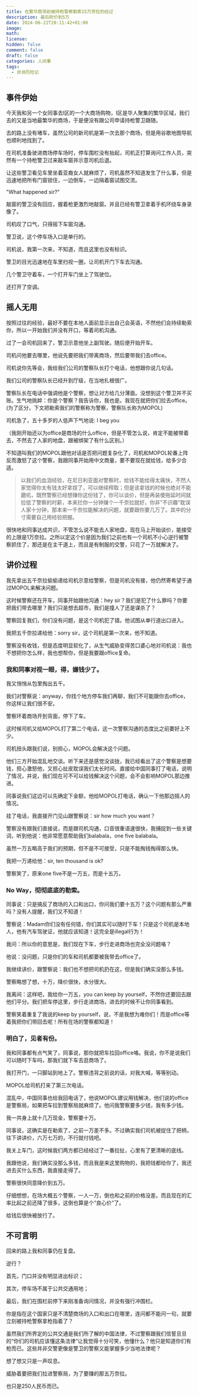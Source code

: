 ```yaml
---
title: 在繁华商场前被持枪警察勒索15万奈拉的经过
description: 最后砍价到5万
date: 2024-06-22T20:11:42+01:00
image: 
math: 
license: 
hidden: false
comment: false
draft: false
categories: 人间事
tags:
  - 非洲历险记
---
```


## 事件伊始

今天我和另一个女同事去I区的一个大商场购物，I区是华人聚集的繁华区域，我们去的又是当地最繁华的商场，于是便没有跟公司申请持枪警卫跟随。

去的路上没有堵车，虽然公司的新司机是第一次去那个商场，但是用谷歌地图导航也顺利地找到了。

在司机准备驶进商场停车场时，停车围栏没有抬起，司机正打算询问工作人员，突然有一个持枪警卫过来敲车窗并示意司机后退。

让这些警卫看见车里坐着亚裔女人就麻烦了，司机虽然不知道发生了什么事，但是迅速地把所有门窗锁住，一边倒车，一边隔着窗试图交流。

"What happened sir?"

敲窗的警卫没有回应，握着枪更激烈地敲窗。并且已经有警卫拿着手机环绕车身录像了。

司机叹了口气，只得摇下车窗沟通。

警卫说，这个停车场入口是单行的。

司机说，我第一次来，不知道，而且这里也没有标识。

警卫的目光迅速地在车里扫视一圈，让司机开门下车去沟通。

几个警卫守着车，一个打开车门坐上了驾驶位。

还打开了空调。

## 摇人无用

按照过往的经验，最好不要在本地人面前显示出自己会英语，不然他们会持续勒索你，所以一开始我们并没有开口，等着司机沟通。

过了一会司机回来了，警卫示意他坐上副驾驶。随后便开始开车。

司机问他要去哪里，他说先要把我们带离商场，然后要带我们去office。

司机说你先等会，我给我们公司的警察队长打个电话，他想跟你说几句话。

我们公司的警察队长已经升到厅级，在当地扎根很广。

警察队长在电话中强调他是个警察，想让对方给几分薄面。没想到这个警卫并不买账。生气地挑衅：你是个警察？我告诉你，我也是。我现在就把你们拉去office。(为了区分，下文把勒索我们的警察称为警察，警察队长称为MOPOL)

司机急了，五十多岁的人低声下气地说: I beg you

（我刚开始还以为office是商场的什么office，但是不管怎么说，肯定不能被带着去，不然去了人家的地盘，跟被绑架了有什么区别。）

不知道叫我们的MOPOL跟他对话是否把问题复杂化了，司机和MOPOL轮番上阵反而激怒了这个警察，我跟同事开始用中文商量，要不要现在就给钱，给多少合适。

> 以我们的血泪经验，在尼日利亚面对警察时，给钱不能给得太痛快，不然人家觉得你太有钱太好拿捏了，可以继续榨取；但是该拿钱的时候也绝对不能磨叽，既然警察已经想赚你这份钱了，你可以谈价，但是再装傻拖延时间就拉低了警察的时薪，本来拦你一分钟赚个一千奈拉就好，你非“不识趣”耽误人家十分钟，那本来一千奈拉能解决的问题，就要跟你要几万了。其中的分寸需要自己用经验把握。

很快地和同事达成共识，不管怎么说不能去人家地盘，现在马上开始谈价，能接受的上限是1万奈拉。之所以定这个价是因为我们之前也有一个司机不小心逆行被警察抓住了，那还是在主干道上，而且是有制服的交警，只花了一万就解决了。

## 讲价过程

我先拿出五千奈拉偷偷递给司机示意给警察，但是司机没有接，他仍然寄希望于通过MOPOL来解决问题。

这时候警察还在开车，同事开始跟他沟通：hey sir？我们是犯了什么罪吗？你要把我们带去哪里？我们只是想去超市，我们是撞人了还是谋杀了？

警察回复我们，你们没有问题，是这个司机犯了错。他试图从单行道出口进入。

我把五千奈拉递给他：sorry sir，这个司机是第一次来，他不知道。

警察没有收钱，但是态度明显软化了，从生气威胁变得苦口婆心地对司机说：我也不想把你怎么样，我也想帮你，但是我要跟office复命。

### 我和同事对视一眼，得，嫌钱少了。

我又悄悄从包里掏出五千。

我们对警察说：anyway，你找个地方停车我们再聊，我们不可能跟你去office，你这样让我们很不安。

警察环着商场开到背面，停下了车。

这时候司机又给MOPOL打了第二个电话，这一次警察沟通的态度比之前要好上不少。

司机扭头跟我们说，别担心，MOPOL会解决这个问题。

他们三方开始混乱地交谈。听下来还是感觉没谈拢，我已经看出了这个警察是想要钱，担心激怒他，又担心扯皮耽误我们太长时间。直接给中国同事打了电话，说明了情况，并说，我们现在可不可以给钱解决这个问题，会不会影响MOPOL那边推进。

同事说我们这边可以先确定下金额，他给MOPOL打电话，确认一下他那边摇人的情况。

挂了电话，我直接开门见山跟警察说：sir how much you want？

警察没有跟我们直接说，而是跟司机沟通，口音很重语速很快，我捕捉到一些关键词，听到他说：他非常愿意帮助我们balabala，one five balabala。

虽然一万五略高于我们的预期，但不是不可接受，只是不能掏钱掏得那么快。

我把一万递给他：sir, ten thousand is ok?

警察笑了，原来one five不是一万五，而是十五万。

### No Way，彻彻底底的勒索。

同事说：只是搞反了商场的入口和出口，你问我们要十五万？这个问题有那么严重吗？没有人提醒，我们又不知道！

警察说：Madam你们没有任何错，你们其实可以随时下车！只是这个司机是本地人，他有汽车驾驶证，他就应该知道！这完全是illegal行为！

我问：所以你的意思是，我们现在下车，步行走进商场也完全没问题咯？

他说：没问题，只是你们的车和司机都要被我带去office了。

我继续讲价，跟警察说：我们也不想把司机扔在这，但是我们确实没那么多钱。

警察略想了想，十万，降价很快，水分很大。

我离间：这样吧，我给你一万五，you can keep by yourself，不然你还要回去跟他们平分。我们把车停这里，步行走进商场，进去的时候不让你同事看到。

警察笑着重复了我说的keep by yourself，说，不是我想为难你们！而是office等着我把你们带回去呢！所有在场的警察都知道！

### 明白了，见者有份。

我和同事都有点气笑了，同事说，那你就把车拉回office咯。我说，你不是说我们可以随时下车吗，那我们就下车去逛商场了。

我打开门，一只脚站到地上了。警察违背之前说的话，对我大喊，等等别动。

MOPOL给司机打来了第三次电话。

混乱中，中国同事也给我回电话了，他说MOPOL建议用钱解决，他们说的office是警察局，如果把车拉到警察局就麻烦了。他问我警察要多少钱，我有多少钱。

我一共身上就十几万现金，警察要十万。

同事说，这确实是在勒索了，之前一万差不多。不过确实我们司机被捉住了把柄，往下讲讲价，六万七万的，不行就付钱吧。

我关上车门，这时候我们两方都已经经过了一番拉扯，心里有了更清晰的底线。

我跟他说，我们确实没那么多钱，而且我是来这里购物的，我把钱都给你了，我还进去买什么东西，我直接走得了。

警察很快同意降价到五万。

仔细想想，在场大概五个警察，一人一万，倒也和之前的价格没差。而且现在的汇率比起之前还降了很多，这倒也算是个“良心价”了。

给钱后很快被放行了。

## 不可言明

回来的路上我和同事仍在复盘。

逆行？

首先，门口并没有明显进出标识；

其次，停车场不属于公共交通用地；

最后，我们在围栏前停下来刚准备询问情况，并没有强行冲围栏。

你是指在这个国家只是不清楚商场的入口和出口在哪里，连问都不能问一句，就要立刻被持枪警察拿枪指着了？

虽然我们所界定的公共交通是我们所了解的中国法律，不过警察跟我们信誓旦旦的“你们的司机应该懂这条法律”让我觉得十分可笑，他懂什么？他只是知道你们有枪而已。这些并非交警更像是警卫的警察又能掌握多少当地法律呢？

想了想又只是一声叹息。

威胁着要把我们拉进警察局，为了要赚的那五万奈拉。

也只是250人民币而已。